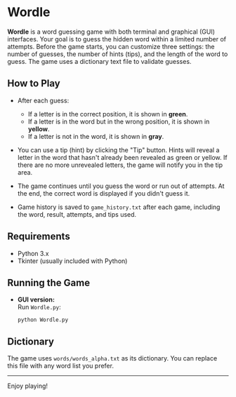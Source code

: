 # Wordle

**Wordle** is a word guessing game with both terminal and graphical (GUI) interfaces. Your goal is to guess the hidden word within a limited number of attempts. Before the game starts, you can customize three settings: the number of guesses, the number of hints (tips), and the length of the word to guess. The game uses a dictionary text file to validate guesses.

## How to Play

- After each guess:
  - If a letter is in the correct position, it is shown in **green**.
  - If a letter is in the word but in the wrong position, it is shown in **yellow**.
  - If a letter is not in the word, it is shown in **gray**.

- You can use a tip (hint) by clicking the "Tip" button. Hints will reveal a letter in the word that hasn't already been revealed as green or yellow. If there are no more unrevealed letters, the game will notify you in the tip area.

- The game continues until you guess the word or run out of attempts. At the end, the correct word is displayed if you didn't guess it.

- Game history is saved to `game_history.txt` after each game, including the word, result, attempts, and tips used.

## Requirements

- Python 3.x
- Tkinter (usually included with Python)

## Running the Game

- **GUI version:**  
  Run `Wordle.py`:
  ```
  python Wordle.py
  ```

## Dictionary

The game uses `words/words_alpha.txt` as its dictionary. You can replace this file with any word list you prefer.

---

Enjoy playing!






